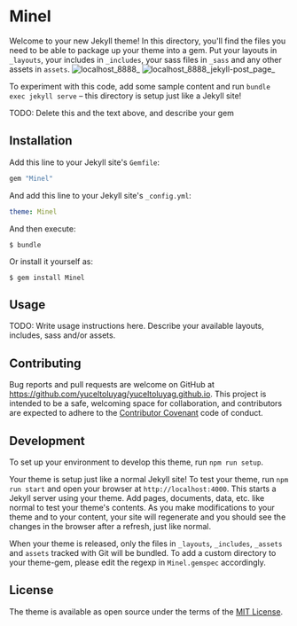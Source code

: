 # Minel

Welcome to your new Jekyll theme! In this directory, you'll find the files you need to be able to package up your theme into a gem. Put your layouts in `_layouts`, your includes in `_includes`, your sass files in `_sass` and any other assets in `assets`.
![localhost_8888_](https://github.com/user-attachments/assets/6d1b9093-a38e-4c5e-830b-e72a11424eba)
![localhost_8888_jekyll-post_page_](https://github.com/user-attachments/assets/526452a5-9d3c-4b11-bc41-4771d65cd96e)

To experiment with this code, add some sample content and run `bundle exec jekyll serve` – this directory is setup just like a Jekyll site!

TODO: Delete this and the text above, and describe your gem



## Installation

Add this line to your Jekyll site's `Gemfile`:

```ruby
gem "Minel"
```

And add this line to your Jekyll site's `_config.yml`:

```yaml
theme: Minel
```

And then execute:

    $ bundle

Or install it yourself as:

    $ gem install Minel

## Usage

TODO: Write usage instructions here. Describe your available layouts, includes, sass and/or assets.

## Contributing

Bug reports and pull requests are welcome on GitHub at https://github.com/yuceltoluyag/yuceltoluyag.github.io. This project is intended to be a safe, welcoming space for collaboration, and contributors are expected to adhere to the [Contributor Covenant](https://github.com/yuceltoluyag/yuceltoluyag.github.io/blob/main/CODE_OF_CONDUCT.md) code of conduct.

## Development

To set up your environment to develop this theme, run `npm run setup`.

Your theme is setup just like a normal Jekyll site! To test your theme, run `npm run start` and open your browser at `http://localhost:4000`. This starts a Jekyll server using your theme. Add pages, documents, data, etc. like normal to test your theme's contents. As you make modifications to your theme and to your content, your site will regenerate and you should see the changes in the browser after a refresh, just like normal.

When your theme is released, only the files in `_layouts`, `_includes`, `_assets` and `assets` tracked with Git will be bundled.
To add a custom directory to your theme-gem, please edit the regexp in `Minel.gemspec` accordingly.

## License

The theme is available as open source under the terms of the [MIT License](https://opensource.org/licenses/MIT).
